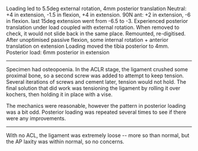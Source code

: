 Loading led to 5.5deg external rotation, 4mm posterior translation
Neutral: +4 in extension, -1.5 in flexion, +4 in extension.
90N ant: +2 in extension, -6 in flexion. last 15deg extension went from -6.5 to -3.
Experienced posterior translation under load coupled with external rotation.
When removed to check, it would not slide back in the same place. Remounted, re-digitised.
After unoptimised passive flexion, some internal rotation + anterior translation on extension
Loading moved the tibia posterior to 4mm.
Posterior load: 6mm posterior in extension

----

Specimen had osteopoenia. In the ACLR stage, the ligament crushed some proximal bone, so a second screw was added to attempt to keep tension.
Several iterations of screws and cement later, tension would not hold. The final solution that did work was tensioning the ligament by rolling it over kochers, then holding it in place with a vise.

The mechanics were reasonable, however the pattern in posterior loading was a bit odd. Posterior loading was repeated several times to see if there were any improvements.

----

With no ACL, the ligament was extremely loose -- more so than normal, but the AP laxity was within normal, so no concerns.
